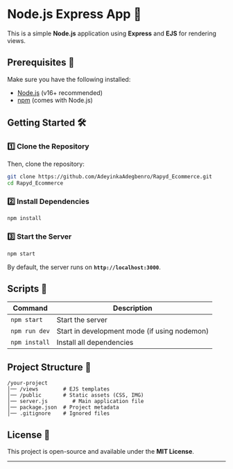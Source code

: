 # Node.js Express App 🚀

This is a simple **Node.js** application using **Express** and **EJS** for rendering views.

## Prerequisites 📌

Make sure you have the following installed:

- [Node.js](https://nodejs.org/) (v16+ recommended)
- [npm](https://www.npmjs.com/) (comes with Node.js)

## Getting Started 🛠

### 1️⃣ Clone the Repository

Then, clone the repository:
```sh
git clone https://github.com/AdeyinkaAdegbenro/Rapyd_Ecommerce.git
cd Rapyd_Ecommerce
```


### 2️⃣ Install Dependencies
```sh
npm install
```

### 3️⃣  Start the Server
```sh
npm start
```
By default, the server runs on **`http://localhost:3000`**.

## Scripts 📜

| Command         | Description                  |
| -------------- | ---------------------------- |
| `npm start`    | Start the server             |
| `npm run dev`  | Start in development mode (if using nodemon) |
| `npm install`  | Install all dependencies     |

## Project Structure 📁
```
/your-project
│── /views        # EJS templates
│── /public       # Static assets (CSS, IMG)
│── server.js        # Main application file
│── package.json  # Project metadata
│── .gitignore    # Ignored files
```

## License 📜
This project is open-source and available under the **MIT License**.

---

